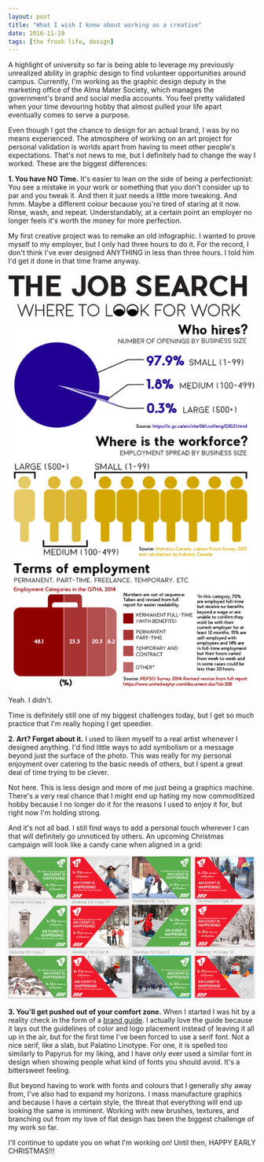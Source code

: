 ```yaml
---
layout: post
title: "What I wish I knew about working as a creative"
date: 2016-11-19
tags: [the frosh life, design]
---
```

A highlight of university so far is being able to leverage my previously unrealized ability in graphic design to find volunteer opportunities around campus. Currently, I'm working as the graphic design deputy in the marketing office of the Alma Mater Society, which manages the government's brand and social media accounts. You feel pretty validated when your time devouring hobby that almost pulled your life apart eventually comes to serve a purpose.

Even though I got the chance to design for an actual brand, I was by no means experienced. The atmosphere of working on an art project for personal validation is worlds apart from having to meet other people's expectations. That's not news to me, but I definitely had to change the way I worked. These are the biggest differences:

**1. You have NO Time.** It's easier to lean on the side of being a perfectionist: You see a mistake in your work or something that you don't consider up to par and you tweak it. And then it just needs a little more tweaking. And hmm. Maybe a different colour because you're tired of staring at it now. Rinse, wash, and repeat. Understandably, at a certain point an employer no longer feels it's worth the money for more perfection.

My first creative project was to remake an old infographic. I wanted to prove myself to my employer, but I only had three hours to do it. For the record, I don't think I've ever designed ANYTHING in less than three hours. I told him I'd get it done in that time frame anyway.

![Job Infographic that took me an hour too long](images/JobInfographic.png "Job Infographic that took me an hour too long")

Yeah. I didn't.

Time is definitely still one of my biggest challenges today, but I get so much practice that I'm really hoping I get speedier.

**2. Art? Forget about it.** I used to liken myself to a real artist whenever I designed anything. I'd find little ways to add symbolism or a message beyond just the surface of the photo. This was really for my personal enjoyment over catering to the basic needs of others, but I spent a great deal of time trying to be clever.

Not here. This is less design and more of me just being a graphics machine. There's a very real chance that I might end up hating my now commoditized hobby because I no longer do it for the reasons I used to enjoy it for, but right now I'm holding strong.

And it's not all bad. I still find ways to add a personal touch wherever I can that will definitely go unnoticed by others. An upcoming Christmas campaign will look like a candy cane when aligned in a grid:

![It'll be our little secret](images/12daysofxmas.png "It'll be our little secret")

**3. You'll get pushed out of your comfort zone.** When I started I was hit by a reality check in the form of a [brand guide](https://myams.org/wp-content/uploads/2015/07/Updated-Visual-Identity-Standards.pdf "The AMS Visual Standards Guide"). I actually love the guide because it lays out the guidelines of color and logo placement instead of leaving it all up in the air, but for the first time I've been forced to use a serif font. Not a nice serif, like a slab, but Palatino Linotype. For one, it is spelled too similarly to Papyrus for my liking, and I have only ever used a similar font in design when showing people what kind of fonts you should avoid. It's a bittersweet feeling.

But beyond having to work with fonts and colours that I generally shy away from, I've also had to expand my horizons. I mass manufacture graphics and because I have a certain style, the threat that everything will end up looking the same is imminent. Working with new brushes, textures, and branching out from my love of flat design has been the biggest challenge of my work so far.

I'll continue to update you on what I'm working on! Until then, HAPPY EARLY CHRISTMAS!!! 
